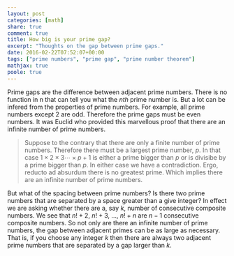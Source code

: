 ```yaml
---
layout: post
categories: [math]
share: true
comment: true
title: How big is your prime gap?
excerpt: "Thoughts on the gap between prime gaps."
date: 2016-02-22T07:52:07+00:00
tags: ["prime numbers", "prime gap", "prime number theorem"]
mathjax: true
poole: true
---
```


<span class="dcap">P</span>rime gaps are the difference between adjacent prime numbers. There is no function in n that can tell you what the $nth$ prime number is. But a lot can be infered from the properties of prime numbers. For example, all prime numbers except 2 are odd. Therefore the prime gaps must be even numbers. It was Euclid who provided this marvellous proof that there are an infinite number of prime numbers.

>Suppose to the contrary that there are only a finite number of prime numbers.
>Therefore there must be a largest prime number, $p$. In that case $1 \times 2 \times 3 \cdots \times p + 1$ 
>is either a prime bigger than $p$ or is divisibe by a prime bigger than $p$. 
>In either case we have a contradiction. Ergo, reducto ad absurdum there is no greatest prime. 
>Which implies there are an infinite number of prime numbers.

But what of the spacing between prime numbers? Is there two prime numbers that are separated by a space greater than a give integer? In effect we are asking whether there are a, say $k$, number of consecutive composite numbers. We see that $n!+2$, $n!+3$, ..., $n!+n$ are $n-1$ consecutive composite numbers. So not only are there an infinite number of prime numbers, the gap between adjacent primes can be as large as necessary. That is, if you choose any integer $k$ then there are always two adjacent prime numbers that are separated by a gap larger than $k$.

<div class="text-divider"></div>

